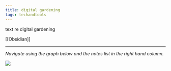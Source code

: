 ```yaml
---
title: digital gardening
tags: techandtools
---
```


text re digital gardening

[[Obsidian]]

---

*Navigate using the graph below and the notes list in the right hand column.*

![](https://source.unsplash.com/m_HRfLhgABo/1900x1200)